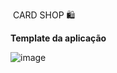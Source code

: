 ​	CARD SHOP   :shopping:



**Template da aplicação**

![image](C:\Users\Welder\Desktop\card_shop\assets\template.png)